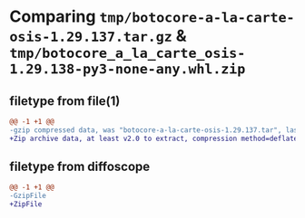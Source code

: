 # Comparing `tmp/botocore-a-la-carte-osis-1.29.137.tar.gz` & `tmp/botocore_a_la_carte_osis-1.29.138-py3-none-any.whl.zip`

## filetype from file(1)

```diff
@@ -1 +1 @@
-gzip compressed data, was "botocore-a-la-carte-osis-1.29.137.tar", last modified: Sat May 20 01:15:07 2023, max compression
+Zip archive data, at least v2.0 to extract, compression method=deflate
```

## filetype from diffoscope

```diff
@@ -1 +1 @@
-GzipFile
+ZipFile
```

